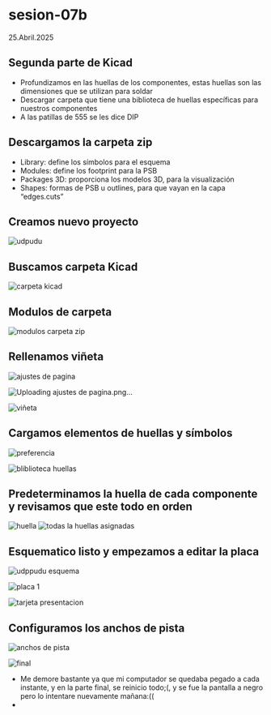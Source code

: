 # sesion-07b
25.Abril.2025

## Segunda parte de Kicad
- Profundizamos en las huellas de los componentes, estas huellas son las dimensiones que se utilizan para soldar
- Descargar carpeta que tiene una biblioteca de huellas específicas para nuestros componentes 
- A las patillas de 555 se les dice DIP

## Descargamos la carpeta zip
- Library: define los símbolos para el esquema
- Modules: define los footprint para la PSB
- Packages 3D: proporciona los modelos 3D, para la visualización
- Shapes: formas de PSB u outlines, para que vayan en la capa “edges.cuts”
   
## Creamos nuevo proyecto
![udpudu](https://github.com/user-attachments/assets/0fb07c78-a577-402d-b2f3-a8a80a122295)
## Buscamos carpeta Kicad
![carpeta kicad](https://github.com/user-attachments/assets/ebf1412d-b808-4c1d-bba5-a4ac9482f97a)

## Modulos de carpeta
![modulos carpeta zip](https://github.com/user-attachments/assets/203a4391-f4b8-4e68-90ea-d82bb0588028)

## Rellenamos viñeta 
![ajustes de pagina](https://github.com/user-attachments/assets/f06288c5-9cb7-45f4-91a7-8c7c55020299)

![Uploading ajustes de pagina.png…]()

![viñeta](https://github.com/user-attachments/assets/9b5c9e6b-da18-443c-8fa7-a7a7b13dd467)

## Cargamos elementos de huellas y símbolos 

![preferencia](https://github.com/user-attachments/assets/31b7b089-0d9a-45d9-b274-eff0e05bf214)

![bliblioteca huellas](https://github.com/user-attachments/assets/c21013e4-2cd8-4483-a3e7-7ba561586691)

## Predeterminamos la huella de cada componente y revisamos que este todo en orden
![huella](https://github.com/user-attachments/assets/53a575e1-eb95-4a62-87c0-20731c82ffb5)
![todas la huellas asignadas](https://github.com/user-attachments/assets/5f471830-cb49-4785-9d72-2d06e821096b)

## Esquematico listo y empezamos a editar la placa

![udppudu esquema](https://github.com/user-attachments/assets/a1e0d740-db04-4230-83b1-71bb31675563)

![placa 1](https://github.com/user-attachments/assets/94770a53-9c7a-4409-ac5c-bf508ce88066)

![tarjeta presentacion](https://github.com/user-attachments/assets/ca9a5286-0aa0-40b7-a245-5729a98fbe02)

## Configuramos los anchos de pista

![anchos de pista](https://github.com/user-attachments/assets/40d27905-d2ab-4cd9-b726-f8180b879b8e)

![final ](https://github.com/user-attachments/assets/08e1c820-99db-4533-8c10-fa338063727f)

- Me demore bastante ya que mi computador se quedaba pegado a cada instante, y en la parte final, se reinicio todo;(, y se fue la pantalla a negro pero lo intentare nuevamente mañana:((
- 
  






